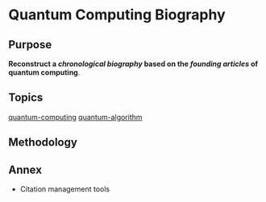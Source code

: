# Quantum Computing Biography

## Purpose
**Reconstruct a _chronological biography_ based on the _founding articles_ of quantum computing**.
## Topics
[quantum-computing](https://github.com/topics/quantum-computing) [quantum-algorithm](https://github.com/topics/quantum-algorithm)
## Methodology

## Annex
* Citation management tools
